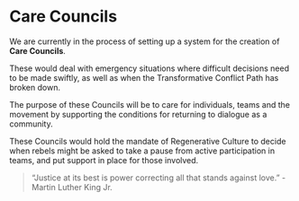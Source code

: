 # Care Councils

We are currently in the process of setting up a system for the creation of **Care Councils**.

These would deal with emergency situations where difficult decisions need to be made swiftly, as well as when the Transformative Conflict Path has broken down. 

The purpose of these Councils will be to care for individuals, teams and the movement by supporting the conditions for returning to dialogue as a community. 

These Councils would hold the mandate of Regenerative Culture to decide when rebels might be asked to take a pause from active participation in teams, and put support in place for those involved.

> “Justice at its best is power correcting all that stands against love.” - Martin Luther King Jr.

